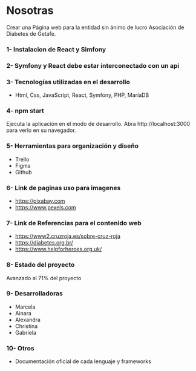  # Nosotras
Crear una Página web para la entidad sin ánimo de lucro Asociación de Diabetes de Getafe.
### 1-  Instalacion de React y Simfony
### 2- Symfony y React  debe estar interconectado con un api

### 3- Tecnologías utilizadas en el desarrollo
* Html, Css, JavaScript, React, Symfony, PHP, MaríaDB 

### 4- npm start
Ejecuta la aplicación en el modo de desarrollo.
Abra http://localhost:3000 para verlo en su navegador. 

### 5- Herramientas para organización y diseño
* Trello
* Figma
* Github
### 6- Link de paginas uso para imagenes
* https://pixabay.com
* https://www.pexels.com

### 7- Link de Referencias para el contenido web
* https://www2.cruzroja.es/sobre-cruz-roja
* https://diabetes.org.br/
* https://www.helpforheroes.org.uk/
### 8- Estado del proyecto
   Avanzado al 71% del proyecto


### 9- Desarrolladoras
* Marcela 
* Ainara 
* Alexandra
* Christina
* Gabriela

### 10- Otros
* Documentación oficial de cada lenguaje y frameworks
